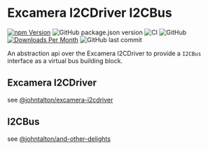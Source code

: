 # Excamera I2CDriver I2CBus

[![npm Version](http://img.shields.io/npm/v/@johntalton/i2c-bus-excamera-i2cdriver.svg)](https://www.npmjs.com/package/@johntalton/i2c-bus-excamera-i2cdriver)
![GitHub package.json version](https://img.shields.io/github/package-json/v/johntalton/i2c-bus-excamera-i2cdriver)
![CI](https://github.com/johntalton/i2c-bus-excamera-i2cdriver/workflows/CI/badge.svg)
![GitHub](https://img.shields.io/github/license/johntalton/i2c-bus-excamera-i2cdriver)
[![Downloads Per Month](http://img.shields.io/npm/dm/@johntalton/i2c-bus-excamera-i2cdriver.svg)](https://www.npmjs.com/package/@johntalton/i2c-bus-excamera-i2cdriver)
![GitHub last commit](https://img.shields.io/github/last-commit/johntalton/i2c-bus-excamera-i2cdriver)


An abstraction api over the Excamera I2CDriver to provide a `I2CBus` interface as a virtual bus building block.

## Excamera I2CDriver

see [@johntalton/excamera-i2cdriver](https://github.com/johntalton/excamera-i2cdriver)

## I2CBus

see [@johntalton/and-other-delights](https://github.com/johntalton/and-other-delights)